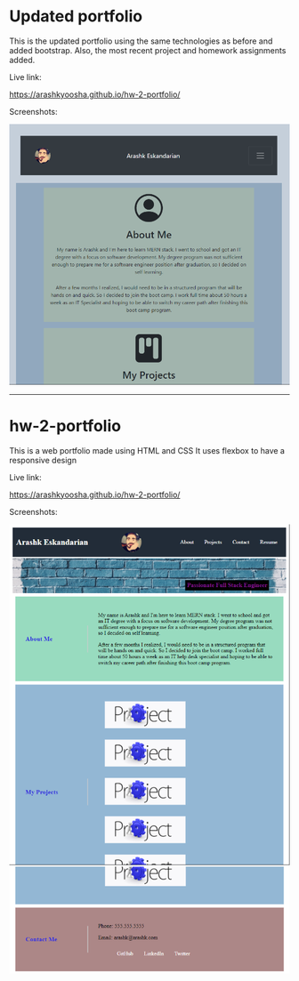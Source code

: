 # Updated portfolio

This is the updated portfolio using the same technologies as before
and added bootstrap. Also, the most recent project and homework assignments added.

Live link:

<https://arashkyoosha.github.io/hw-2-portfolio/>

Screenshots:

![Mobile](./assets/images/screenshot.png)

******************************************************************************************************

# hw-2-portfolio

This is a web portfolio made using HTML and CSS
It uses flexbox to have a responsive design

Live link:

<https://arashkyoosha.github.io/hw-2-portfolio/>

Screenshots:

![Top part](./assets/images/screenshot1.png)
![Bottom part](./assets/images/screenshot2.png)

